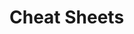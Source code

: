                                                                                  
                                                                                                                
# Cheat Sheets           

   




